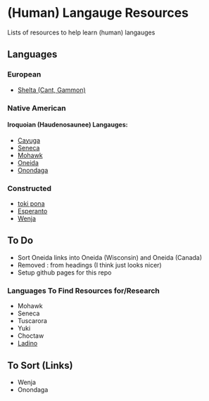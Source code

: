 # (Human) Langauge Resources
Lists of resources to help learn (human) langauges

## Languages
### European
- [Shelta (Cant, Gammon)](Shelta.md)
### Native American
#### Iroquoian (Haudenosaunee) Langauges:
- [Cayuga](Native-American/Iroquois/Cayuga.md)
- [Seneca](Native-American/Iroquois/Seneca.md)
- [Mohawk](Native-American/Iroquois/Mohawk.md)
- [Oneida](Native-American/Iroquois/Oneida.md)
- [Onondaga](Native-American/Iroquois/Onondaga.md)

### Constructed
- [toki pona](Constructed/toki-pona.md)
- [Esperanto](Constructed/Esperanto.md)
- [Wenja](Constructed/Wenja.md)

## To Do
- Sort Oneida links into Oneida (Wisconsin) and Oneida (Canada)
- Removed : from headings (I think just looks nicer)
- Setup github pages for this repo
### Languages To Find Resources for/Research
- Mohawk
- Seneca
- Tuscarora
- Yuki
- Choctaw
- [Ladino](https://ladino.szabgab.com/)

## To Sort (Links)
- Wenja
- Onondaga
